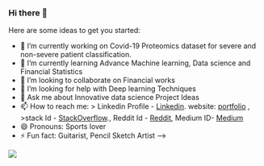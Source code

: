 ### Hi there 👋


Here are some ideas to get you started:

- 🔭 I’m currently working on Covid-19 Proteomics dataset for severe and non-severe patient classification.
- 🌱 I’m currently learning Advance Machine learning, Data science and Financial Statistics
- 👯 I’m looking to collaborate on Financial works
- 🤔 I’m looking for help with Deep learning Techniques
- 💬 Ask me about Innovative data science Project Ideas
- 📫 How to reach me: > Linkedin Profile - [Linkedin](https://www.linkedin.com/in/subhojit-kayal-334881137/). website: [portfolio](https://subhojit42.github.io/Subhojit_portfolio/) , >stack Id - [StackOverflow](https://stackoverflow.com/users/16386618/subhojit-kayal?tab=profile)., Reddit Id - [Reddit](https://www.reddit.com/user/Subhojit_analyst), Medium ID- [Medium](https://medium.com/@subhojit.kayal42)
- 😄 Pronouns: Sports lover
- ⚡ Fun fact: Guitarist, Pencil Sketch Artist
-->

<img src="https://github-readme-stats.vercel.app/api?username=Subhojit42&&show_icons=true&title_color=ffffff&icon_color=bb2acf&text_color=daf7dc&bg_color=151515">
